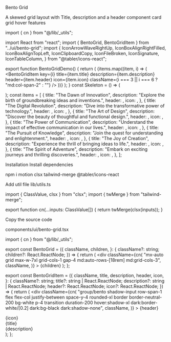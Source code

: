 Bento Grid

A skewed grid layout with Title, description and a header component
card
grid
hover
features

import { cn } from "@/lib/_utils";

import React from "react";
import { BentoGrid, BentoGridItem } from "../ui/bento-grid";
import {
  IconArrowWaveRightUp,
  IconBoxAlignRightFilled,
  IconBoxAlignTopLeft,
  IconClipboardCopy,
  IconFileBroken,
  IconSignature,
  IconTableColumn,
} from "@tabler/icons-react";
 
export function BentoGridDemo() {
  return (
    <BentoGrid className="max-w-4xl mx-auto">
      {items.map((item, i) => (
        <BentoGridItem
          key={i}
          title={item.title}
          description={item.description}
          header={item.header}
          icon={item.icon}
          className={i === 3 || i === 6 ? "md:col-span-2" : ""}
        />
      ))}
    </BentoGrid>
  );
}
const Skeleton = () => (
  <div className="flex flex-1 w-full h-full min-h-[6rem] rounded-xl bg-gradient-to-br from-neutral-200 dark:from-neutral-900 dark:to-neutral-800 to-neutral-100"></div>
);
const items = [
  {
    title: "The Dawn of Innovation",
    description: "Explore the birth of groundbreaking ideas and inventions.",
    header: <Skeleton />,
    icon: <IconClipboardCopy className="h-4 w-4 text-neutral-500" />,
  },
  {
    title: "The Digital Revolution",
    description: "Dive into the transformative power of technology.",
    header: <Skeleton />,
    icon: <IconFileBroken className="h-4 w-4 text-neutral-500" />,
  },
  {
    title: "The Art of Design",
    description: "Discover the beauty of thoughtful and functional design.",
    header: <Skeleton />,
    icon: <IconSignature className="h-4 w-4 text-neutral-500" />,
  },
  {
    title: "The Power of Communication",
    description:
      "Understand the impact of effective communication in our lives.",
    header: <Skeleton />,
    icon: <IconTableColumn className="h-4 w-4 text-neutral-500" />,
  },
  {
    title: "The Pursuit of Knowledge",
    description: "Join the quest for understanding and enlightenment.",
    header: <Skeleton />,
    icon: <IconArrowWaveRightUp className="h-4 w-4 text-neutral-500" />,
  },
  {
    title: "The Joy of Creation",
    description: "Experience the thrill of bringing ideas to life.",
    header: <Skeleton />,
    icon: <IconBoxAlignTopLeft className="h-4 w-4 text-neutral-500" />,
  },
  {
    title: "The Spirit of Adventure",
    description: "Embark on exciting journeys and thrilling discoveries.",
    header: <Skeleton />,
    icon: <IconBoxAlignRightFilled className="h-4 w-4 text-neutral-500" />,
  },
];

Installation
Install dependencies

npm i motion clsx tailwind-merge @tabler/icons-react

Add util file
lib/utils.ts

import { ClassValue, clsx } from "clsx";
import { twMerge } from "tailwind-merge";
 
export function cn(...inputs: ClassValue[]) {
  return twMerge(clsx(inputs));
}

Copy the source code

components/ui/bento-grid.tsx

import { cn } from "@/lib/_utils";

 
export const BentoGrid = ({
  className,
  children,
}: {
  className?: string;
  children?: React.ReactNode;
}) => {
  return (
    <div
      className={cn(
        "mx-auto grid max-w-7xl grid-cols-1 gap-4 md:auto-rows-[18rem] md:grid-cols-3",
        className,
      )}
    >
      {children}
    </div>
  );
};
 
export const BentoGridItem = ({
  className,
  title,
  description,
  header,
  icon,
}: {
  className?: string;
  title?: string | React.ReactNode;
  description?: string | React.ReactNode;
  header?: React.ReactNode;
  icon?: React.ReactNode;
}) => {
  return (
    <div
      className={cn(
        "group/bento shadow-input row-span-1 flex flex-col justify-between space-y-4 rounded-xl border border-neutral-200 bg-white p-4 transition duration-200 hover:shadow-xl dark:border-white/[0.2] dark:bg-black dark:shadow-none",
        className,
      )}
    >
      {header}
      <div className="transition duration-200 group-hover/bento:translate-x-2">
        {icon}
        <div className="mt-2 mb-2 font-sans font-bold text-neutral-600 dark:text-neutral-200">
          {title}
        </div>
        <div className="font-sans text-xs font-normal text-neutral-600 dark:text-neutral-300">
          {description}
        </div>
      </div>
    </div>
  );
};